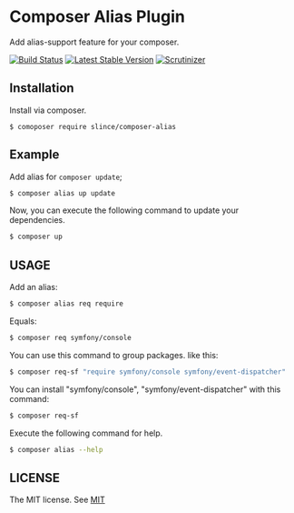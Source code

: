 # Composer Alias Plugin

Add alias-support feature for your composer.

[![Build Status](https://img.shields.io/travis/slince/composer-alias/master.svg?style=flat-square)](https://travis-ci.org/slince/composer-alias)
[![Latest Stable Version](https://img.shields.io/packagist/v/slince/composer-alias.svg?style=flat-square&label=stable)](https://packagist.org/packages/slince/composer-alias)
[![Scrutinizer](https://img.shields.io/scrutinizer/g/slince/composer-alias.svg?style=flat-square)](https://scrutinizer-ci.com/g/slince/composer-alias/?branch=master)

## Installation

Install via composer.

```bahs
$ comoposer require slince/composer-alias
```

## Example

Add alias for `composer update`;

```bash
$ composer alias up update
```

Now, you can execute the following command to update your dependencies.

 ```bash
$ composer up
 ```
## USAGE

Add an alias:
```bash
$ composer alias req require
```
Equals:

```bash
$ composer req symfony/console
```
You can use this command to group packages. like this:

```bash
$ composer req-sf "require symfony/console symfony/event-dispatcher"
```

You can install "symfony/console", "symfony/event-dispatcher" with this command:

```bash
$ composer req-sf
```

Execute the following command for help.

```bash
$ composer alias --help
```

## LICENSE

The MIT license. See [MIT](https://opensource.org/licenses/MIT)
 
